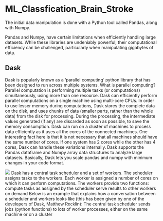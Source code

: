 # ML_Classfication_Brain_Stroke
The initial data manipulation is done with a Python tool called Pandas, along with Numpy.

Pandas and Numpy, have certain limitations when efficiently handling large datasets. While these libraries are undeniably powerful, their computational efficiency can be challenged, particularly when manipulating gigabytes of data. 

## Dask
Dask is popularly known as a ‘parallel computing’ python library that has been designed to run across multiple systems. 
What is parallel computing?
Parallel computation is performing multiple tasks (or computations) simultaneously, using more than one resource.
Dask can efficiently perform parallel computations on a single machine using multi-core CPUs. 
In order to use lesser memory during computations, Dask stores the complete data on the disk, and uses chunks of data (smaller parts, rather than the whole data) from the disk for processing. 
During the processing, the intermediate values generated (if any) are discarded as soon as possible, to save the memory consumption.
Dask can run on a cluster of machines to process data efficiently as it uses all the cores of the connected machines. One interesting fact here is that it is not necessary that all machines should have the same number of cores. If one system has 2 cores while the other has 4 cores, Dask can handle these variations internally.
Dask supports the Pandas dataframe and Numpy array data structures to analyze large datasets. Basically, Dask lets you scale pandas and numpy with minimum changes in your code format.



![](https://cdn.analyticsvidhya.com/wp-content/uploads/2018/07/dask-1.png)
Dask has a central task scheduler and a set of workers. The scheduler assigns tasks to the workers. Each worker is assigned a number of cores on which it can perform computations. 
The workers provide two functions:
compute tasks as assigned by the scheduler
serve results to other workers on demand
Below is an example that explains how a conversation between a scheduler and workers looks like (this has been given by one of the developers of Dask, Matthew Rocklin):
The central task scheduler sends jobs (python functions) to lots of worker processes, either on the same machine or on a cluster
